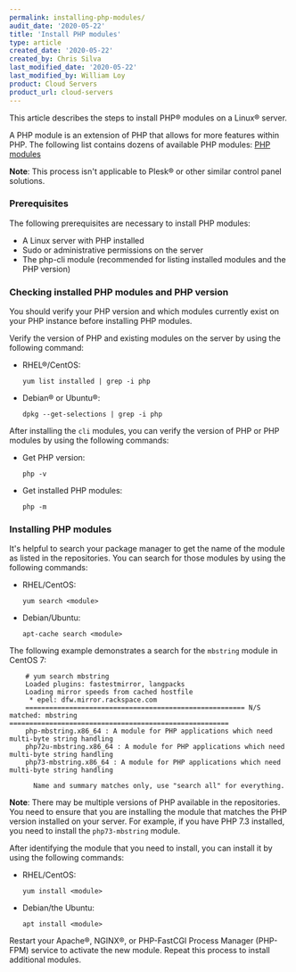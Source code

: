 ```yaml
---
permalink: installing-php-modules/
audit_date: '2020-05-22'
title: 'Install PHP modules'
type: article
created_date: '2020-05-22'
created_by: Chris Silva
last_modified_date: '2020-05-22'
last_modified_by: William Loy
product: Cloud Servers
product_url: cloud-servers
---
```



This article describes the steps to install PHP&reg; modules on a Linux&reg; server. 


A PHP module is an extension of PHP that allows for more features within PHP. The following list contains dozens of available PHP modules: [PHP modules](https://www.php.net/manual/en/extensions.alphabetical.php)

**Note**: This process isn't applicable to Plesk&reg; or other similar control panel solutions. 


### Prerequisites

The following prerequisites are necessary to install PHP modules:

   - A Linux server with PHP installed 
   - Sudo or administrative permissions on the server
   - The php-cli module (recommended for listing installed modules and the PHP version)


### Checking installed PHP modules and PHP version

You should verify your PHP version and which modules currently exist on your PHP instance before installing PHP modules.

Verify the version of PHP and existing modules on the server by using the following command:

  - RHEL&reg;/CentOS:

       `yum list installed | grep -i php`

  - Debian&reg; or Ubuntu&reg;:

       `dpkg --get-selections | grep -i php`


After installing the `cli` modules, you can verify the version of PHP or PHP modules by using the following commands:

  - Get PHP version:

       `php -v`

  - Get installed PHP modules:

       `php -m`


### Installing PHP modules

It's helpful to search your package manager to get the name of the module as listed in the repositories. You can search for those modules by using the following commands: 

  - RHEL/CentOS:

       `yum search <module>`

  - Debian/Ubuntu:

       `apt-cache search <module>`


The following example demonstrates a search for the `mbstring` module in CentOS 7:


        # yum search mbstring
        Loaded plugins: fastestmirror, langpacks
        Loading mirror speeds from cached hostfile
         * epel: dfw.mirror.rackspace.com
        ======================================================= N/S matched: mbstring =======================================================
        php-mbstring.x86_64 : A module for PHP applications which need multi-byte string handling
        php72u-mbstring.x86_64 : A module for PHP applications which need multi-byte string handling
        php73-mbstring.x86_64 : A module for PHP applications which need multi-byte string handling

          Name and summary matches only, use "search all" for everything.

**Note**: There may be multiple versions of PHP available in the repositories. You need to ensure that you are installing the module that matches the PHP version installed on your server. For example, if you have PHP 7.3 installed, you need to install the `php73-mbstring` module. 


After identifying the module that you need to install, you can install it by using the following commands:

  - RHEL/CentOS:

       `yum install <module>`

  - Debian/the Ubuntu:

       `apt install <module>`


Restart your Apache&reg;, NGINX&reg;, or PHP-FastCGI Process Manager (PHP-FPM) service to activate the new module. Repeat this process to install additional modules. 
